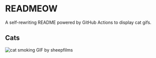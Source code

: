 # READMEOW

A self-rewriting README powered by GitHub Actions to display cat gifs.

## Cats

![cat smoking GIF by sheepfilms](https://media3.giphy.com/media/l0ExdMHUDKteztyfe/200.gif?cid=9acd02dah8nv02xojemxgojus7kozji4jpqycgqmpcz643bc&ep=v1_gifs_search&rid=200.gif&ct=g)
